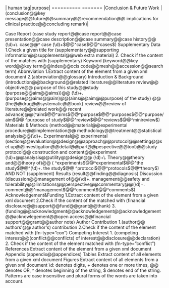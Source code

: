 
| human tag|purpose|
==========   =======
|Conclusion & Future Work |	(conclusion@@key message@@future@@summary@@recommendation@@ implications for clinical practice@@concluding remark)|
<tr>Case Report	(case study report@@case report@@case presentation@@case description@@case summary@@case history@@ (\d)+\. case@@^ case (\d)+$@@^case$@@^cases$)</tr>
Supplementary Data	1.Check a given title for (supplementary@@supporting information@@supplemental@@web extra material)
2. Check if the content of the <footnote> matches with (supplementary)
Keyword	(keyword@@key word@@key term@@index@@ocis code@@mesh@@accession@@search term)	
Abbreviation	1.Extract content of the <glossary> element from a given xml document
2.(abbreviation@@glossary)
Introduction & Background	(introduction@@background@@related literature@@literature review@@ objective@@ purpose of this study@@study (purpose@@aim@@aims))@@ (\d)+. (purpose@@aims@@aim)@@(aims@@aim@@purpose) of the study) @@ (the@@drug@@systematic@@book) review@@review of literature@@related work@@ recent advance)@@(^aim$@@^aims$@@^purpose$@@^purposes$@@^purpose/aim$@@ ^purpose of study$@@^review$@@^reviews$@@^minireview$)
Materials & Methods	(method@@material@@experimental procedure@@implementation@@ methodology@@treatment@@statistical analysis@@(\d)+. Experimental@@ experimental (section@@evaluation@@design@@approach@@protocol@@setting@@set up@@investigation@@detail@@part@@pespective@@tool)@@study protocol@@ construction and content@@experiment (\d)+@@analysis@@utility@@design@@ (\d)+\. Theory@@theory and@@theory of)@@ (
^experiments$@@^experimental$@@^the study$@@^(\d)+. the study$@@ ^protocol$@@^protocols$@@^theory$) AND NOT (supplement)
Results	(result@@finding@@diagnosis)
Discussion	(discussion@@management of@@(\d)+. management@@safety and tolerability@@limitations@@perspective@@commentary@@(\d)+. comment@@^management$@@^comment$@@^comments$)
Acknowledgement&Funding	1.Extract content of the <ack> element from a given xml document 2.Check if the content of the <footnote>  matched with (financial disclosure@@support@@fund@@grant@@thank)
3.(funding@@acknowledgment@@acknowledgement@@acknowledgement@@acknowlegement@@open access@@financial support@@grant@@author note)
Author Contribution	1.(author@@ authors'@@ author's) contribution
2.Check if the content of the <footnote> element matched with (fn-type=”con”)
Competing Interest	1. (competing interest@@(conflict@@conflicts) of interest@@disclosure@@declaration)
2. Check if the content of the <footnote> element matched with (fn-type=”conflict”)
References	Extract content of the <ref-list> element from a given xml document
Appendix	(appendix@@appendices)
Tables	Extract content of all <table-wrap> elements from a given xml document
Figures	Extract content of all <fig> elements from a given xml document
\d: denotes digits, + denotes one or more times, @@ denotes OR, ^ denotes beginning of the string, $ denotes end of the string. Patterns are case insensitive and plural forms of the words are taken into account.

